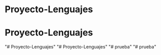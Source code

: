 # Proyecto-Lenguajes
# Proyecto-Lenguajes
"# Proyecto-Lenguajes" 
"# Proyecto-Lenguajes" 
"# prueba" 
"# prueba" 
